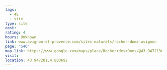 ```yaml
---
tags:
  - 4S
  - site
type: site
cost: 
rating: 4
hours: Unknown
link: www.avignon-et-provence.com/sites-naturels/rocher-doms-avignon
page: "546"
map-link: https://www.google.com/maps/place/Rocher+des+Doms/@43.9472136,4.8034646,20z/data=!4m6!3m5!1s0x12b5eb8f6452eef5:0x60b7e855c8e40770!8m2!3d43.947292!4d4.803667!16s%2Fg%2F1vvmm3c_?entry=ttu&g_ep=EgoyMDI0MTAwNy4xIKXMDSoASAFQAw%3D%3D
visit: 
location: 43.947281,4.803692
---
```

